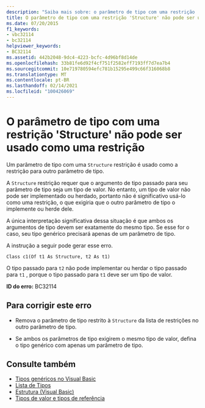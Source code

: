```yaml
---
description: "Saiba mais sobre: o parâmetro de tipo com uma restrição ' Structure ' não pode ser usado como uma restrição"
title: O parâmetro de tipo com uma restrição 'Structure' não pode ser usado como uma restrição
ms.date: 07/20/2015
f1_keywords:
- vbc32114
- bc32114
helpviewer_keywords:
- BC32114
ms.assetid: 442b2048-9dc4-4223-bcfc-4d96bf8d14de
ms.openlocfilehash: 33b81fe6d92f4cf751f2582eff7193ff7d7ea7b4
ms.sourcegitcommit: 10e719780594efc781b15295e499c66f316068b8
ms.translationtype: MT
ms.contentlocale: pt-BR
ms.lasthandoff: 02/14/2021
ms.locfileid: "100426069"
---
```

# <a name="type-parameter-with-a-structure-constraint-cannot-be-used-as-a-constraint"></a>O parâmetro de tipo com uma restrição 'Structure' não pode ser usado como uma restrição

Um parâmetro de tipo com uma `Structure` restrição é usado como a restrição para outro parâmetro de tipo.  
  
 A `Structure` restrição requer que o argumento de tipo passado para seu parâmetro de tipo seja um tipo de valor. No entanto, um tipo de valor não pode ser implementado ou herdado, portanto não é significativo usá-lo como uma restrição, o que exigiria que o outro parâmetro de tipo o implemente ou herde dele.  
  
 A única interpretação significativa dessa situação é que ambos os argumentos de tipo devem ser exatamente do mesmo tipo. Se esse for o caso, seu tipo genérico precisará apenas de um parâmetro de tipo.  
  
 A instrução a seguir pode gerar esse erro.  
  
 `Class c1(Of t1 As Structure, t2 As t1)`  
  
 O tipo passado para `t2` não pode implementar ou herdar o tipo passado para `t1` , porque o tipo passado para `t1` deve ser um tipo de valor.  
  
 **ID do erro:** BC32114  
  
## <a name="to-correct-this-error"></a>Para corrigir este erro  
  
- Remova o parâmetro de tipo restrito à `Structure` da lista de restrições no outro parâmetro de tipo.  
  
- Se ambos os parâmetros de tipo exigirem o mesmo tipo de valor, defina o tipo genérico com apenas um parâmetro de tipo.  
  
## <a name="see-also"></a>Consulte também

- [Tipos genéricos no Visual Basic](../programming-guide/language-features/data-types/generic-types.md)
- [Lista de Tipos](../language-reference/statements/type-list.md)
- [Estrutura (Visual Basic)](../language-reference/statements/structure-statement.md)
- [Tipos de valor e tipos de referência](../programming-guide/language-features/data-types/value-types-and-reference-types.md)
